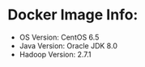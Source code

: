 # Docker Image Info:  
- OS Version: CentOS 6.5   
- Java Version: Oracle JDK 8.0    
- Hadoop Version: 2.7.1

